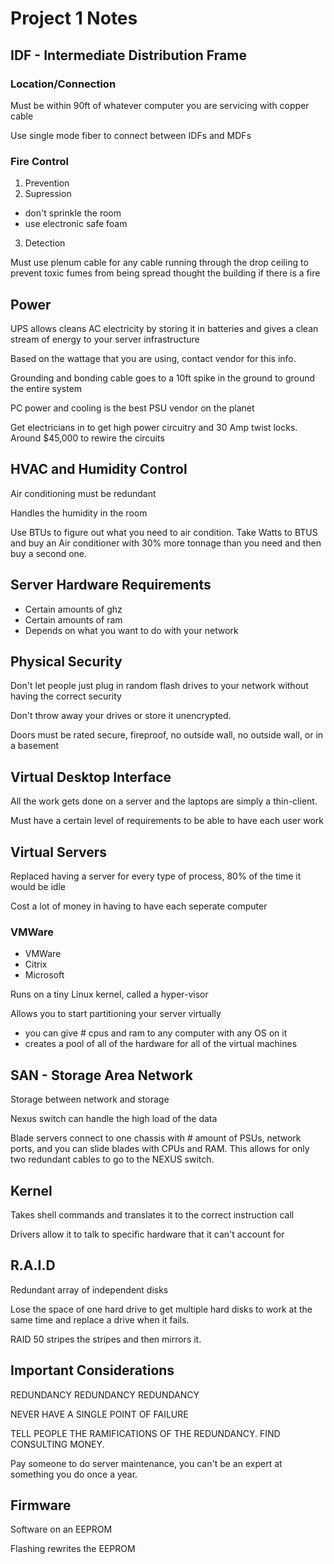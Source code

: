 Project 1 Notes
=================

IDF - Intermediate Distribution Frame
----------------------------------------

### Location/Connection

Must be within 90ft of whatever computer you are servicing with copper cable

Use single mode fiber to connect between IDFs and MDFs

### Fire Control

1. Prevention
2. Supression
  * don't sprinkle the room
  * use electronic safe foam
3. Detection

Must use plenum cable for any cable running through the drop ceiling to prevent toxic
fumes from being spread thought the building if there is a fire

Power
------

UPS allows cleans AC electricity by storing it in batteries and gives a clean stream of
energy to your server infrastructure

Based on the wattage that you are using, contact vendor for this info.

Grounding and bonding cable goes to a 10ft spike in the ground to ground the entire system

PC power and cooling is the best PSU vendor on the planet

Get electricians in to get high power circuitry and 30 Amp twist locks. Around $45,000 to
rewire the circuits

HVAC and Humidity Control
-------------------------

Air conditioning must be redundant

Handles the humidity in the room

Use BTUs to figure out what you need to air condition. Take Watts to BTUS and buy an Air
conditioner with 30% more tonnage than you need and then buy a second one.

Server Hardware Requirements
----------------------------

* Certain amounts of ghz
* Certain amounts of ram
* Depends on what you want to do with your network

Physical Security
------------------

Don't let people just plug in random flash drives to your network without having the
correct security

Don't throw away your drives or store it unencrypted.

Doors must be rated secure, fireproof, no outside wall, no outside wall, or in a basement

Virtual Desktop Interface
--------------------------

All the work gets done on a server and the laptops are simply a thin-client.

Must have a certain level of requirements to be able to have each user work

Virtual Servers
----------------

Replaced having a server for every type of process, 80% of the time it would be idle

Cost a lot of money in having to have each seperate computer

### VMWare
* VMWare
* Citrix
* Microsoft

Runs on a tiny Linux kernel, called a hyper-visor

Allows you to start partitioning your server virtually
* you can give # cpus and ram to any computer with any OS on it
* creates a pool of all of the hardware for all of the virtual machines

SAN - Storage Area Network
----

Storage between network and storage

Nexus switch can handle the high load of the data

Blade servers connect to one chassis with # amount of PSUs, network ports, and you can
slide blades with CPUs and RAM. This allows for only two redundant cables to go to the
NEXUS switch.

Kernel
-------

Takes shell commands and translates it to the correct instruction call

Drivers allow it to talk to specific hardware that it can't account for

R.A.I.D
-----------

Redundant array of independent disks

Lose the space of one hard drive to get multiple hard disks to work at the same time and
replace a drive when it fails.

RAID 50 stripes the stripes and then mirrors it.

Important Considerations
------------------------

REDUNDANCY REDUNDANCY REDUNDANCY

NEVER HAVE A SINGLE POINT OF FAILURE

TELL PEOPLE THE RAMIFICATIONS OF THE REDUNDANCY. FIND CONSULTING MONEY.

Pay someone to do server maintenance, you can't be an expert at something you do once a
year.

Firmware
---------

Software on an EEPROM

Flashing rewrites the EEPROM

